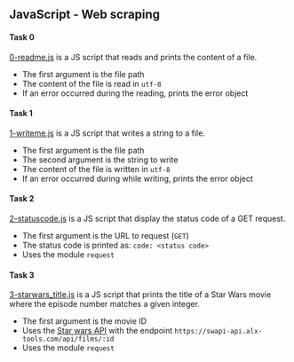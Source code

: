 ## JavaScript - Web scraping

#### Task 0
[0-readme.js](0-readme.js) is a JS script that reads and prints the content of a file.
- The first argument is the file path
- The content of the file is read in `utf-8`
- If an error occurred during the reading, prints the error object

#### Task 1
[1-writeme.js](1-writeme.js) is a JS script that writes a string to a file.
- The first argument is the file path
- The second argument is the string to write
- The content of the file is written in `utf-8`
- If an error occurred during while writing, prints the error object

#### Task 2
[2-statuscode.js](2-statuscode.js) is a JS script that display the status code of a GET request.
- The first argument is the URL to request (`GET`)
- The status code is printed as: `code: <status code>`
- Uses the module `request`

#### Task 3
[3-starwars_title.js](3-starwars_title.js) is a JS script that prints the title of a Star Wars movie where the episode number matches a given integer.
- The first argument is the movie ID
- Uses the [Star wars API](https://swapi-api.alx-tools.com/) with the endpoint `https://swapi-api.alx-tools.com/api/films/:id`
- Uses the module `request`
